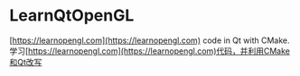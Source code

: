 # LearnQtOpenGL

[https://learnopengl.com](https://learnopengl.com) code in Qt with CMake.
学习[https://learnopengl.com](https://learnopengl.com)代码，并利用CMake和Qt改写

